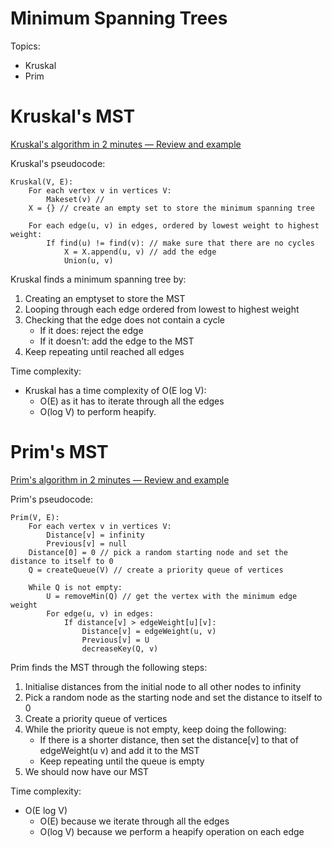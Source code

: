 # Minimum Spanning Trees
Topics: 
- Kruskal
- Prim

# Kruskal's MST
[Kruskal's algorithm in 2 minutes — Review and example](https://www.youtube.com/watch?v=71UQH7Pr9kU)

Kruskal's pseudocode: 

```
Kruskal(V, E):
	For each vertex v in vertices V: 
		Makeset(v) // 
	X = {} // create an empty set to store the minimum spanning tree 
	
	For each edge(u, v) in edges, ordered by lowest weight to highest weight: 
		If find(u) != find(v): // make sure that there are no cycles
			X = X.append(u, v) // add the edge 
			Union(u, v) 
```
Kruskal finds a minimum spanning tree by: 
1. Creating an emptyset to store the MST
2. Looping through each edge ordered from lowest to highest weight
3. Checking that the edge does not contain a cycle
    - If it does: reject the edge 
    - If it doesn't: add the edge to the MST
4. Keep repeating until reached all edges 

Time complexity: 
- Kruskal has a time complexity of O(E log V):
    - O(E) as it has to iterate through all the edges
    - O(log V) to perform heapify. 

# Prim's MST
[Prim's algorithm in 2 minutes — Review and example](https://www.youtube.com/watch?v=cplfcGZmX7I)

Prim's pseudocode: 
```
Prim(V, E): 
	For each vertex v in vertices V: 
		Distance[v] = infinity 
		Previous[v] = null
	Distance[0] = 0 // pick a random starting node and set the distance to itself to 0 
	Q = createQueue(V) // create a priority queue of vertices 
	
	While Q is not empty: 
		U = removeMin(Q) // get the vertex with the minimum edge weight 
		For edge(u, v) in edges: 
			If distance[v] > edgeWeight[u][v]:
				Distance[v] = edgeWeight(u, v)
				Previous[v] = U
				decreaseKey(Q, v) 
```
Prim finds the MST through the following steps: 
1. Initialise distances from the initial node to all other nodes to infinity 
2. Pick a random node as the starting node and set the distance to itself to 0 
3. Create a priority queue of vertices 
4. While the priority queue is not empty, keep doing the following: 
    - If there is a shorter distance, then set the distance[v] to that of edgeWeight(u v) and add it to the MST 
    - Keep repeating until the queue is empty 
5. We should now have our MST 

Time complexity: 
- O(E log V) 
    - O(E) because we iterate through all the edges
    - O(log V) because we perform a heapify operation on each edge
